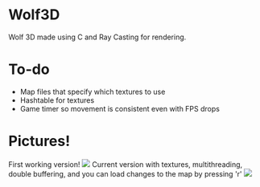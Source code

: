 # Wolf3D
Wolf 3D made using C and Ray Casting for rendering.
# To-do
- Map files that specify which textures to use
- Hashtable for textures
- Game timer so movement is consistent even with FPS drops
# Pictures!
First working version!
![](https://i.imgur.com/knFf2eX.png)
Current version with textures, multithreading, double buffering, and you can load changes to the map by pressing 'r'
![](https://i.imgur.com/Zfj2kiD.png)
